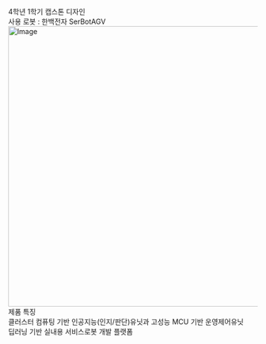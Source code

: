 4학년 1학기 캡스톤 디자인<br>
사용 로봇 : 한백전자 SerBotAGV<br>
<img width="566" alt="Image" src="https://github.com/user-attachments/assets/27862e2b-4b49-4e31-ae4e-8c0a471f9af4" /> <br>
제품 특징<br>
클러스터 컴퓨팅 기반 인공지능(인지/판단)유닛과 고성능 MCU 기반 운영제어유닛<br>
딥러닝 기반 실내용 서비스로봇 개발 플랫폼<br>

